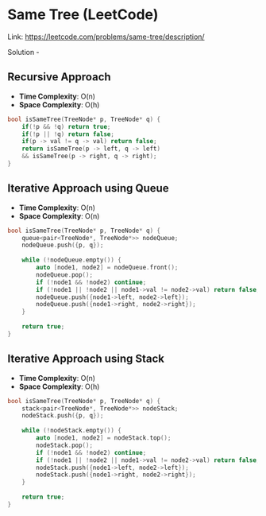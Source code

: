 # Same Tree (LeetCode)
Link: https://leetcode.com/problems/same-tree/description/

Solution - 
## Recursive Approach
- **Time Complexity**: O(n)
- **Space Complexity**: O(h)
```C++
bool isSameTree(TreeNode* p, TreeNode* q) {
    if(!p && !q) return true;
    if(!p || !q) return false;
    if(p -> val != q -> val) return false;
    return isSameTree(p -> left, q -> left) 
    && isSameTree(p -> right, q -> right); 
}
```

## Iterative Approach using Queue
- **Time Complexity**: O(n)
- **Space Complexity**: O(n)
```C++
bool isSameTree(TreeNode* p, TreeNode* q) {
    queue<pair<TreeNode*, TreeNode*>> nodeQueue;
    nodeQueue.push({p, q});
    
    while (!nodeQueue.empty()) {
        auto [node1, node2] = nodeQueue.front();
        nodeQueue.pop();
        if (!node1 && !node2) continue;
        if (!node1 || !node2 || node1->val != node2->val) return false;
        nodeQueue.push({node1->left, node2->left});
        nodeQueue.push({node1->right, node2->right});
    }
    
    return true; 
}
```
## Iterative Approach using Stack
- **Time Complexity**: O(n)
- **Space Complexity**: O(h)
```C++
bool isSameTree(TreeNode* p, TreeNode* q) {
    stack<pair<TreeNode*, TreeNode*>> nodeStack;
    nodeStack.push({p, q});
    
    while (!nodeStack.empty()) {
        auto [node1, node2] = nodeStack.top();
        nodeStack.pop();
        if (!node1 && !node2) continue;
        if (!node1 || !node2 || node1->val != node2->val) return false;
        nodeStack.push({node1->left, node2->left});
        nodeStack.push({node1->right, node2->right});
    }
    
    return true; 
}
```
